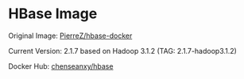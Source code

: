 # HBase Image

Original Image: [PierreZ/hbase-docker](https://github.com/PierreZ/hbase-docker/tree/master/distributed-1.3.1-hadoop-2.7.3)

Current Version: 2.1.7 based on Hadoop 3.1.2 (TAG: 2.1.7-hadoop3.1.2)

Docker Hub: [chenseanxy/hbase](https://hub.docker.com/r/chenseanxy/hbase)